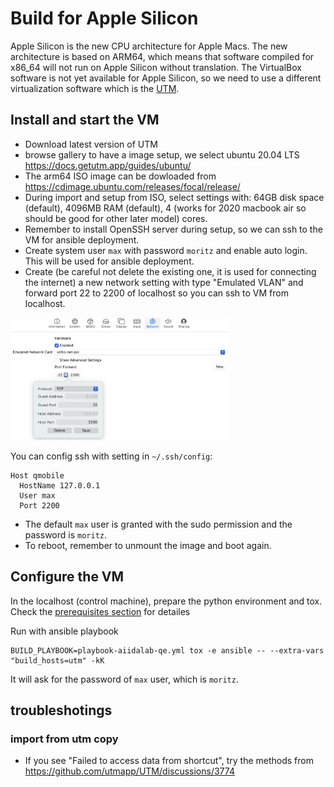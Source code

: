 # Build for Apple Silicon

Apple Silicon is the new CPU architecture for Apple Macs. 
The new architecture is based on ARM64, which means that software compiled for x86_64 will not run on Apple Silicon without translation. 
The VirtualBox software is not yet available for Apple Silicon, so we need to use a different virtualization software which is the [UTM](https://mac.getutm.app/).

## Install and start the VM
- Download latest version of UTM
- browse gallery to have a image setup, we select ubuntu 20.04 LTS https://docs.getutm.app/guides/ubuntu/
- The arm64 ISO image can be dowloaded from https://cdimage.ubuntu.com/releases/focal/release/
- During import and setup from ISO, select settings with: 64GB disk space (default), 4096MB RAM (default), 4 (works for 2020 macbook air so should be good for other later model) cores.
- Remember to install OpenSSH server during setup, so we can ssh to the VM for ansible deployment.
- Create system user `max` with password `moritz` and enable auto login. This will be used for ansible deployment.
- Create (be careful not delete the existing one, it is used for connecting the internet) a new network setting with type "Emulated VLAN" and forward port 22 to 2200 of localhost so you can ssh to VM from localhost.

<img src="images/utm_ports_mapping.png" width="350px">

You can config ssh with setting in `~/.ssh/config`:

```
Host qmobile
  HostName 127.0.0.1
  User max
  Port 2200
```

- The default `max` user is granted with the sudo permission and the password is `moritz`.
- To reboot, remember to unmount the image and boot again.

## Configure the VM

In the localhost (control machine), prepare the python environment and tox.
Check the [prerequisites section](../build-vagrant.md#prerequisites-installation) for detailes

Run with ansible playbook
```
BUILD_PLAYBOOK=playbook-aiidalab-qe.yml tox -e ansible -- --extra-vars "build_hosts=utm" -kK
```

It will ask for the password of `max` user, which is `moritz`.

## troubleshotings

### import from utm copy

- If you see "Failed to access data from shortcut", try the methods from https://github.com/utmapp/UTM/discussions/3774